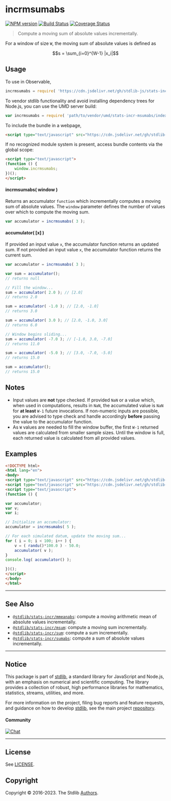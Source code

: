 <!--

@license Apache-2.0

Copyright (c) 2018 The Stdlib Authors.

Licensed under the Apache License, Version 2.0 (the "License");
you may not use this file except in compliance with the License.
You may obtain a copy of the License at

   http://www.apache.org/licenses/LICENSE-2.0

Unless required by applicable law or agreed to in writing, software
distributed under the License is distributed on an "AS IS" BASIS,
WITHOUT WARRANTIES OR CONDITIONS OF ANY KIND, either express or implied.
See the License for the specific language governing permissions and
limitations under the License.

-->

# incrmsumabs

[![NPM version][npm-image]][npm-url] [![Build Status][test-image]][test-url] [![Coverage Status][coverage-image]][coverage-url] <!-- [![dependencies][dependencies-image]][dependencies-url] -->

> Compute a moving sum of absolute values incrementally.

<section class="intro">

For a window of size `W`, the moving sum of absolute values is defined as

<!-- <equation class="equation" label="eq:moving_sum_absolute_values" align="center" raw="s = \sum_{i=0}^{W-1} |x_i|" alt="Equation for the moving sum of absolute values."> -->

```math
s = \sum_{i=0}^{W-1} |x_i|
```

<!-- <div class="equation" align="center" data-raw-text="s = \sum_{i=0}^{W-1} |x_i|" data-equation="eq:moving_sum_absolute_values">
    <img src="https://cdn.jsdelivr.net/gh/stdlib-js/stdlib@49d8cabda84033d55d7b8069f19ee3dd8b8d1496/lib/node_modules/@stdlib/stats/incr/msumabs/docs/img/equation_moving_sum_absolute_values.svg" alt="Equation for the moving sum of absolute values.">
    <br>
</div> -->

<!-- </equation> -->

</section>

<!-- /.intro -->



<section class="usage">

## Usage

To use in Observable,

```javascript
incrmsumabs = require( 'https://cdn.jsdelivr.net/gh/stdlib-js/stats-incr-msumabs@umd/browser.js' )
```

To vendor stdlib functionality and avoid installing dependency trees for Node.js, you can use the UMD server build:

```javascript
var incrmsumabs = require( 'path/to/vendor/umd/stats-incr-msumabs/index.js' )
```

To include the bundle in a webpage,

```html
<script type="text/javascript" src="https://cdn.jsdelivr.net/gh/stdlib-js/stats-incr-msumabs@umd/browser.js"></script>
```

If no recognized module system is present, access bundle contents via the global scope:

```html
<script type="text/javascript">
(function () {
    window.incrmsumabs;
})();
</script>
```

#### incrmsumabs( window )

Returns an accumulator `function` which incrementally computes a moving sum of absolute values. The `window` parameter defines the number of values over which to compute the moving sum.

```javascript
var accumulator = incrmsumabs( 3 );
```

#### accumulator( \[x] )

If provided an input value `x`, the accumulator function returns an updated sum. If not provided an input value `x`, the accumulator function returns the current sum.

```javascript
var accumulator = incrmsumabs( 3 );

var sum = accumulator();
// returns null

// Fill the window...
sum = accumulator( 2.0 ); // [2.0]
// returns 2.0

sum = accumulator( -1.0 ); // [2.0, -1.0]
// returns 3.0

sum = accumulator( 3.0 ); // [2.0, -1.0, 3.0]
// returns 6.0

// Window begins sliding...
sum = accumulator( -7.0 ); // [-1.0, 3.0, -7.0]
// returns 11.0

sum = accumulator( -5.0 ); // [3.0, -7.0, -5.0]
// returns 15.0

sum = accumulator();
// returns 15.0
```

</section>

<!-- /.usage -->

<section class="notes">

## Notes

-   Input values are **not** type checked. If provided `NaN` or a value which, when used in computations, results in `NaN`, the accumulated value is `NaN` for **at least** `W-1` future invocations. If non-numeric inputs are possible, you are advised to type check and handle accordingly **before** passing the value to the accumulator function.
-   As `W` values are needed to fill the window buffer, the first `W-1` returned values are calculated from smaller sample sizes. Until the window is full, each returned value is calculated from all provided values.

</section>

<!-- /.notes -->

<section class="examples">

## Examples

<!-- eslint no-undef: "error" -->

```html
<!DOCTYPE html>
<html lang="en">
<body>
<script type="text/javascript" src="https://cdn.jsdelivr.net/gh/stdlib-js/random-base-randu@umd/browser.js"></script>
<script type="text/javascript" src="https://cdn.jsdelivr.net/gh/stdlib-js/stats-incr-msumabs@umd/browser.js"></script>
<script type="text/javascript">
(function () {

var accumulator;
var v;
var i;

// Initialize an accumulator:
accumulator = incrmsumabs( 5 );

// For each simulated datum, update the moving sum...
for ( i = 0; i < 100; i++ ) {
    v = ( randu()*100.0 ) - 50.0;
    accumulator( v );
}
console.log( accumulator() );

})();
</script>
</body>
</html>
```

</section>

<!-- /.examples -->

<!-- Section for related `stdlib` packages. Do not manually edit this section, as it is automatically populated. -->

<section class="related">

* * *

## See Also

-   <span class="package-name">[`@stdlib/stats-incr/mmeanabs`][@stdlib/stats/incr/mmeanabs]</span><span class="delimiter">: </span><span class="description">compute a moving arithmetic mean of absolute values incrementally.</span>
-   <span class="package-name">[`@stdlib/stats-incr/msum`][@stdlib/stats/incr/msum]</span><span class="delimiter">: </span><span class="description">compute a moving sum incrementally.</span>
-   <span class="package-name">[`@stdlib/stats-incr/sum`][@stdlib/stats/incr/sum]</span><span class="delimiter">: </span><span class="description">compute a sum incrementally.</span>
-   <span class="package-name">[`@stdlib/stats-incr/sumabs`][@stdlib/stats/incr/sumabs]</span><span class="delimiter">: </span><span class="description">compute a sum of absolute values incrementally.</span>

</section>

<!-- /.related -->

<!-- Section for all links. Make sure to keep an empty line after the `section` element and another before the `/section` close. -->


<section class="main-repo" >

* * *

## Notice

This package is part of [stdlib][stdlib], a standard library for JavaScript and Node.js, with an emphasis on numerical and scientific computing. The library provides a collection of robust, high performance libraries for mathematics, statistics, streams, utilities, and more.

For more information on the project, filing bug reports and feature requests, and guidance on how to develop [stdlib][stdlib], see the main project [repository][stdlib].

#### Community

[![Chat][chat-image]][chat-url]

---

## License

See [LICENSE][stdlib-license].


## Copyright

Copyright &copy; 2016-2023. The Stdlib [Authors][stdlib-authors].

</section>

<!-- /.stdlib -->

<!-- Section for all links. Make sure to keep an empty line after the `section` element and another before the `/section` close. -->

<section class="links">

[npm-image]: http://img.shields.io/npm/v/@stdlib/stats-incr-msumabs.svg
[npm-url]: https://npmjs.org/package/@stdlib/stats-incr-msumabs

[test-image]: https://github.com/stdlib-js/stats-incr-msumabs/actions/workflows/test.yml/badge.svg?branch=main
[test-url]: https://github.com/stdlib-js/stats-incr-msumabs/actions/workflows/test.yml?query=branch:main

[coverage-image]: https://img.shields.io/codecov/c/github/stdlib-js/stats-incr-msumabs/main.svg
[coverage-url]: https://codecov.io/github/stdlib-js/stats-incr-msumabs?branch=main

<!--

[dependencies-image]: https://img.shields.io/david/stdlib-js/stats-incr-msumabs.svg
[dependencies-url]: https://david-dm.org/stdlib-js/stats-incr-msumabs/main

-->

[chat-image]: https://img.shields.io/gitter/room/stdlib-js/stdlib.svg
[chat-url]: https://app.gitter.im/#/room/#stdlib-js_stdlib:gitter.im

[stdlib]: https://github.com/stdlib-js/stdlib

[stdlib-authors]: https://github.com/stdlib-js/stdlib/graphs/contributors

[umd]: https://github.com/umdjs/umd
[es-module]: https://developer.mozilla.org/en-US/docs/Web/JavaScript/Guide/Modules

[deno-url]: https://github.com/stdlib-js/stats-incr-msumabs/tree/deno
[umd-url]: https://github.com/stdlib-js/stats-incr-msumabs/tree/umd
[esm-url]: https://github.com/stdlib-js/stats-incr-msumabs/tree/esm
[branches-url]: https://github.com/stdlib-js/stats-incr-msumabs/blob/main/branches.md

[stdlib-license]: https://raw.githubusercontent.com/stdlib-js/stats-incr-msumabs/main/LICENSE

<!-- <related-links> -->

[@stdlib/stats/incr/mmeanabs]: https://github.com/stdlib-js/stats-incr-mmeanabs/tree/umd

[@stdlib/stats/incr/msum]: https://github.com/stdlib-js/stats-incr-msum/tree/umd

[@stdlib/stats/incr/sum]: https://github.com/stdlib-js/stats-incr-sum/tree/umd

[@stdlib/stats/incr/sumabs]: https://github.com/stdlib-js/stats-incr-sumabs/tree/umd

<!-- </related-links> -->

</section>

<!-- /.links -->
